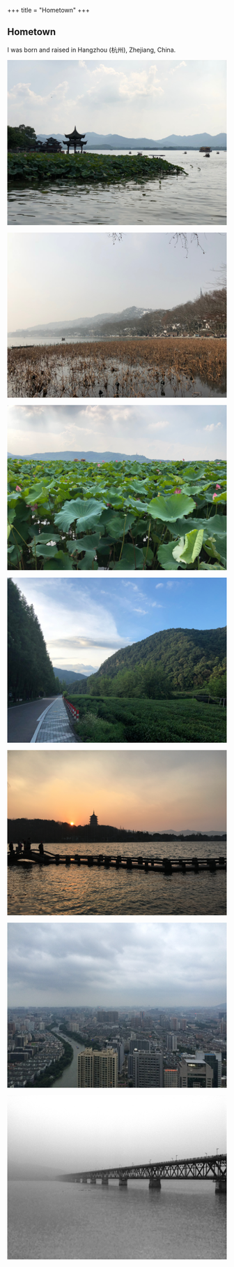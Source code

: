 +++
title = "Hometown"
+++

## Hometown

I was born and raised in Hangzhou (杭州), Zhejiang, China.

![](./lake.jpeg)

![](./snow.jpeg)

![](./lotus.jpeg)

![](./tea.jpeg)

![](./sunset.jpeg)

![](./city.jpeg)

![](./bridge.jpeg)

